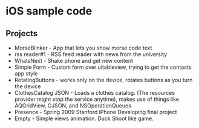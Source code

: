 # iOS sample code

## Projects
* MorseBlinker - App that lets you show morse code text
* rss reader#1 - RSS feed reader with news from the university
* WhatsNext - Shake phone and get new content
* Simple Form - Custom form over uitableview, trying to get the contacts app style
* RotatingButtons - works only on the device, rotates buttons as you turn the device
* ClothesCatalog JSON - Loads a clothes catalog. (The resources provider might stop the service anytime), makes use of things like AQGridView, CJSON, and NSOperationQueues
* Presence - Spring 2009 Stanford iPhone Developing final project
* Empty - Simple views animation. Duck Shoot like game.